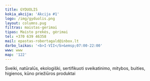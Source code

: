 ```yaml
---
title: GYDUOLIS
kokia_akcija: 'Akcija #1'
logo: /img/gyduolis.png
layout: columns.pug
filtras: maistas-gerimai
tipas: Maisto prekės, gėrimai
tel: +370 639 46358
mail: epastas-robertagald@inbox.lt
darbo_laikas: '<b>I-VII</b>&emsp;07:00-22:00'
www: www
map: '122'
---
```

Sveiki, natūralūs, ekologiški, sertifikuoti sveikatinimo, mitybos, buities, higienos, kūno priežiūros produktai